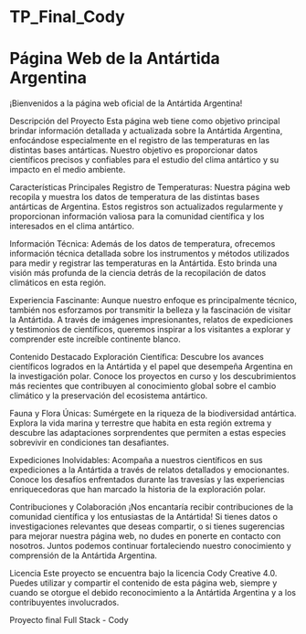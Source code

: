 # TP_Final_Cody
# Página Web de la Antártida Argentina

¡Bienvenidos a la página web oficial de la Antártida Argentina!

Descripción del Proyecto
Esta página web tiene como objetivo principal brindar información detallada y actualizada sobre la Antártida Argentina, enfocándose especialmente en el registro de las temperaturas en las distintas bases antárticas. Nuestro objetivo es proporcionar datos científicos precisos y confiables para el estudio del clima antártico y su impacto en el medio ambiente.

Características Principales
Registro de Temperaturas: Nuestra página web recopila y muestra los datos de temperatura de las distintas bases antárticas de Argentina. Estos registros son actualizados regularmente y proporcionan información valiosa para la comunidad científica y los interesados en el clima antártico.

Información Técnica: Además de los datos de temperatura, ofrecemos información técnica detallada sobre los instrumentos y métodos utilizados para medir y registrar las temperaturas en la Antártida. Esto brinda una visión más profunda de la ciencia detrás de la recopilación de datos climáticos en esta región.

Experiencia Fascinante: Aunque nuestro enfoque es principalmente técnico, también nos esforzamos por transmitir la belleza y la fascinación de visitar la Antártida. A través de imágenes impresionantes, relatos de expediciones y testimonios de científicos, queremos inspirar a los visitantes a explorar y comprender este increíble continente blanco.

Contenido Destacado
Exploración Científica: Descubre los avances científicos logrados en la Antártida y el papel que desempeña Argentina en la investigación polar. Conoce los proyectos en curso y los descubrimientos más recientes que contribuyen al conocimiento global sobre el cambio climático y la preservación del ecosistema antártico.

Fauna y Flora Únicas: Sumérgete en la riqueza de la biodiversidad antártica. Explora la vida marina y terrestre que habita en esta región extrema y descubre las adaptaciones sorprendentes que permiten a estas especies sobrevivir en condiciones tan desafiantes.

Expediciones Inolvidables: Acompaña a nuestros científicos en sus expediciones a la Antártida a través de relatos detallados y emocionantes. Conoce los desafíos enfrentados durante las travesías y las experiencias enriquecedoras que han marcado la historia de la exploración polar.

Contribuciones y Colaboración
¡Nos encantaría recibir contribuciones de la comunidad científica y los entusiastas de la Antártida! Si tienes datos o investigaciones relevantes que deseas compartir, o si tienes sugerencias para mejorar nuestra página web, no dudes en ponerte en contacto con nosotros. Juntos podemos continuar fortaleciendo nuestro conocimiento y comprensión de la Antártida Argentina.

Licencia
Este proyecto se encuentra bajo la licencia Cody Creative 4.0. Puedes utilizar y compartir el contenido de esta página web, siempre y cuando se otorgue el debido reconocimiento a la Antártida Argentina y a los contribuyentes involucrados.

Proyecto final Full Stack - Cody
